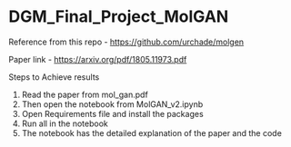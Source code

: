 # DGM_Final_Project_MolGAN

Reference from this repo - https://github.com/urchade/molgen

Paper link - https://arxiv.org/pdf/1805.11973.pdf

Steps to Achieve results

1) Read the paper from mol_gan.pdf
2) Then open the notebook from MolGAN_v2.ipynb
3) Open Requirements file and install the packages
4) Run all in the notebook
5) The notebook has the detailed explanation of the paper and the code
